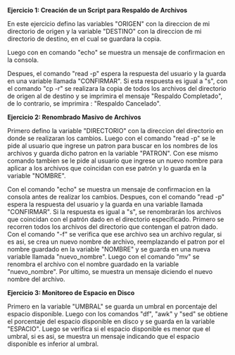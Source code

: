 **Ejercicio 1: Creación de un Script para Respaldo de Archivos**

En este ejercicio defino las variables "ORIGEN" con la direccion de mi directorio de origen y la variable "DESTINO" con la direccion de mi directorio de destino, en el cual se guardara la copia.

Luego con en comando "echo" se muestra un mensaje de confirmacion en la consola.

Despues, el comando "read -p" espera la respuesta del usuario y la guarda en una variable llamada "CONFIRMAR". Si esta respuesta es igual a "s", con el comando "cp -r" se realizara la copia de todos los archivos del directorio de origen al de destino y se imprimira el mensaje "Respaldo Completado", de lo contrario, se imprimira : "Respaldo Cancelado".

**Ejercicio 2: Renombrado Masivo de Archivos**

Primero defino la variable "DIRECTORIO" con la direccion del directorio en donde se realizaran los cambios.
Luego con el comando "read -p" se le pide al usuario que ingrese un patron para buscar en los nombres de los archivos y guarda dicho patron en la variable "PATRON". Con ese mismo comando tambien se le pide al usuario que ingrese un nuevo nombre para aplicar a los archivos que coincidan con ese patrón y lo guarda en la variable "NOMBRE".
<!-- Con el comando "-d" verifica si existe el directorio. Si no existe, muestra un mensaje de error y sale del script. -->

Con el comando "echo" se muestra un mensaje de confirmacion en la consola antes de realizar los cambios. Despues, con el comando "read -p" espera la respuesta del usuario y la guarda en una variable llamada "CONFIRMAR". Si la respuesta es igual a "s", se renombrarán los archivos que coincidan con el patrón dado en el directorio especificado. Primero se recorren todos los archivos del directorio que contengan el patron dado. Con el comando "-f" se verifica que ese archivo sea un archivo regular, si es asi, se crea un nuevo nombre de archivo, reemplazando el patron por el nombre guardado en la variable "NOMBRE" y se guarda en una nueva variable llamada "nuevo_nombre". Luego con el comando "mv" se renombra el archivo con el nombre guardado en la variable "nuevo_nombre". Por ultimo, se muestra un mensaje diciendo el nuevo nombre del archivo.


**Ejercicio 3: Monitoreo de Espacio en Disco**

Primero en la variable "UMBRAL" se guarda un umbral en porcentaje del espacio disponible.
Luego con los comandos "df", "awk" y "sed" se obtiene el porcentaje del espacio disponible en disco  y se guarda en la variable "ESPACIO".
Luego se verifica si el espacio disponible es menor que el umbral, si es asi, se muestra un mensaje indicando que el espacio disponible es inferior al umbral.
